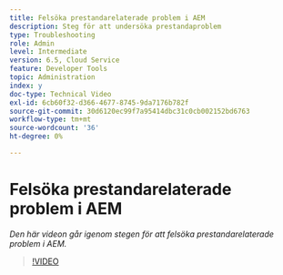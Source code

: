 ```yaml
---
title: Felsöka prestandarelaterade problem i AEM
description: Steg för att undersöka prestandaproblem
type: Troubleshooting
role: Admin
level: Intermediate
version: 6.5, Cloud Service
feature: Developer Tools
topic: Administration
index: y
doc-type: Technical Video
exl-id: 6cb60f32-d366-4677-8745-9da7176b782f
source-git-commit: 30d6120ec99f7a95414dbc31c0cb002152bd6763
workflow-type: tm+mt
source-wordcount: '36'
ht-degree: 0%

---
```


# Felsöka prestandarelaterade problem i AEM

*Den här videon går igenom stegen för att felsöka prestandarelaterade problem i AEM.*

>[!VIDEO](https://video.tv.adobe.com/v/335472?quality=12&learn=on)
